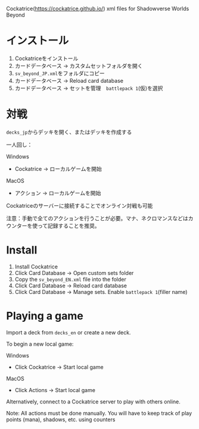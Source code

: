 Cockatrice(https://cockatrice.github.io/) xml files for Shadowverse Worlds Beyond

# インストール

1. Cockatriceをインストール
2. カードデータベース -> カスタムセットフォルダを開く
3. `sv_beyond_JP.xml`をフォルダにコピー
4. カードデータベース -> Reload card database
5. カードデータベース -> セットを管理　`battlepack 1`(仮)を選択

# 対戦

`decks_jp`からデッキを開く、またはデッキを作成する

一人回し：

Windows
- Cockatrice -> ローカルゲームを開始

MacOS
- アクション -> ローカルゲームを開始

Cockatriceのサーバーに接続することでオンライン対戦も可能

注意：手動で全てのアクションを行うことが必要。マナ、ネクロマンスなどはカウンターを使って記録することを推奨。

# Install

1. Install Cockatrice
2. Click Card Database -> Open custom sets folder
3. Copy the `sv_beyond_EN.xml` file into the folder
4. Click Card Database -> Reload card database
5. Click Card Database -> Manage sets. Enable `battlepack 1`(filler name)

# Playing a game

Import a deck from `decks_en` or create a new deck.

To begin a new local game:

Windows
- Click Cockatrice -> Start local game

MacOS
- Click Actions -> Start local game

Alternatively, connect to a Cockatrice server to play with others online.

Note: All actions must be done manually. You will have to keep track of play points (mana), shadows, etc. using counters
